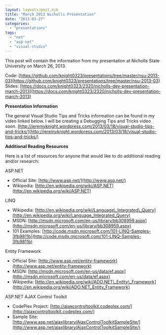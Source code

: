 ```yaml
---
layout: layouts/post.njk
title: "March 2013 Nicholls Presentation"
date: "2013-03-27"
categories: 
  - "presentations"
tags: 
  - "net"
  - "asp-net"
  - "visual-studio"
---
```


This post will contain the information from my presentation at Nicholls State University on March 26, 2013.

Code: [https://github.com/knight0323/presentations/tree/master/nsu-2013-03](https://github.com/knight0323/presentations/tree/master/nsu-2013-03) Slides: [https://docs.com/knight0323/2320/nicholls-dev-presentation-march-2013](https://docs.com/knight0323/2320/nicholls-dev-presentation-march-2013)

**Presentation Information**

The general Visual Studio Tips and Tricks information can be found in my video linked below. I will be creating a Debugging Tips and Tricks video soon. [http://jeremyknight.wordpress.com/2013/03/18/visual-studio-tips-and-tricks/](http://jeremyknight.wordpress.com/2013/03/18/visual-studio-tips-and-tricks/)

**Additional Reading Resources**

Here is a list of resources for anyone that would like to do additional reading and/or research:

ASP.NET

- Official Site: [http://www.asp.net/](http://www.asp.net/)
- Wikipedia: [http://en.wikipedia.org/wiki/ASP.NET](http://en.wikipedia.org/wiki/ASP.NET)

LINQ

- Wikipedia: [http://en.wikipedia.org/wiki/Language\_Integrated\_Query](http://en.wikipedia.org/wiki/Language_Integrated_Query)
- MSDN: [http://msdn.microsoft.com/en-us/library/bb308959.aspx](http://msdn.microsoft.com/en-us/library/bb308959.aspx)
- 101 Examples: [http://code.msdn.microsoft.com/101-LINQ-Samples-3fb9811b](http://code.msdn.microsoft.com/101-LINQ-Samples-3fb9811b)

Entity Framework

- Official Site: [http://www.asp.net/entity-framework](http://www.asp.net/entity-framework)
- MSDN: [http://msdn.microsoft.com/en-us/data/ef.aspx](http://msdn.microsoft.com/en-us/data/ef.aspx)
- Wikipedia: [http://en.wikipedia.org/wiki/ADO.NET\_Entity\_Framework](http://en.wikipedia.org/wiki/ADO.NET_Entity_Framework)

ASP.NET AJAX Control Toolkit

- CodePlex Project: [http://ajaxcontroltoolkit.codeplex.com/](http://ajaxcontroltoolkit.codeplex.com/)
- Sample Site: [http://www.asp.net/ajaxlibrary/AjaxControlToolkitSampleSite/](http://www.asp.net/ajaxlibrary/AjaxControlToolkitSampleSite/)
